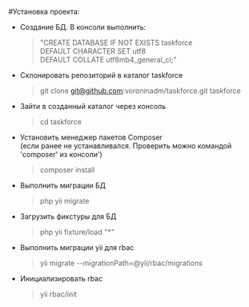 #Установка проекта:

- Создание БД.  В консоли выполнить: <br>
  > "CREATE DATABASE IF NOT EXISTS taskforce <br>
  >  DEFAULT CHARACTER SET utf8 <br>
  >  DEFAULT COLLATE utf8mb4_general_ci;"
  
- Склонировать репозиторий в каталог taskforce
  > git clone git@github.com:voroninadm/taskforce.git taskforce
  
- Зайти в созданный каталог через консоль
  > cd taskforce
  
- Установить менеджер пакетов Composer <br>
  (если ранее не устанавливался. Проверить можно командой 'composer' из консоли')
    > composer install
  
- Выполнить миграции БД
   > php yii migrate
  
- Загрузить фикстуры для БД
  > php yii fixture/load "*"
  
- Выполнить миграции yii для rbac
  > yii migrate --migrationPath=@yii/rbac/migrations
  
- Инициализировать rbac 
  > yii rbac/init